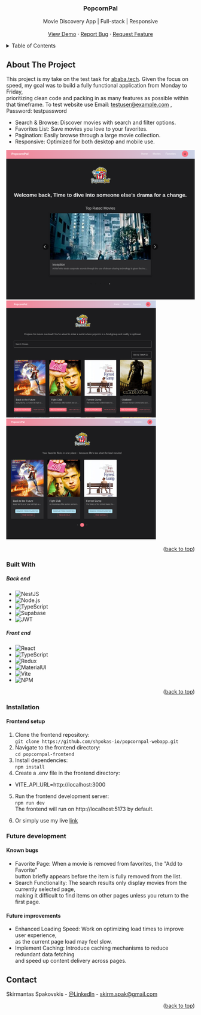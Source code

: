 <!-- PROJECT LOGO -->

<h3 align="center"> PopcornPal </h3>

  <p align="center">
    Movie Discovery App | Full-stack | Responsive
    <br />
    <br />
    <a href="https://popcornpal-webapp-7gwl.vercel.app/">View Demo</a>
    ·
    <a href="https://github.com/shpokas-io/popcornpal-webapp/issues">Report Bug</a>
    ·
    <a href="https://github.com/shpokas-io/popcornpal-webapp/issues">Request Feature</a>
  </p>
</div>

<!-- TABLE OF CONTENTS -->
<details>
  <summary>Table of Contents</summary>
  <ol>
    <li>
      <a href="#about-the-project">About The Project</a>
      <ul>
        <li><a href="#built-with">Built With</a></li>
      </ul>
    </li>
    <li>
      <a href="#installation">Installation</a>
    </li>
    </li>
    <li><a href="#contact">Contact</a></li>
    <!-- <li>
      <a href="#left-to-do">Left To Do</a>
    </li> -->
    <li>
      <a href="#future-development">Future development</a>
    </li>
  </ol>
</details>

<!-- ABOUT THE PROJECT -->

## About The Project

This project is my take on the test task for [ababa.tech](https://ababa.tech/apie-mus/karjera/testine-uzduotis/).
Given the focus on speed, my goal was to build a fully functional application from Monday to Friday,<br> prioritizing clean code and packing in as many features as possible within that timeframe.
To test website use Email: testuser@example.com , Password: testpassword

- Search & Browse: Discover movies with search and filter options.
- Favorites List: Save movies you love to your favorites.
- Pagination: Easily browse through a large movie collection.
- Responsive: Optimized for both desktop and mobile use.

<img src="./src//assets//images/mainpage-sc.png" width="800px" /><br>
<img src="./src//assets//images/screenshot .png" width="400px" />
<img src="./src//assets//images/screenshot favs.png" width="400px" />

<p align="right">(<a href="#readme-top">back to top</a>)</p>

### Built With

##### Back end

- ![NestJS][NestJS]
- ![Node.js][Node.js]
- ![TypeScript][TypeScript]
- ![Supabase][Supabase]
- ![JWT][JWT]

##### Front end

- ![React][React]
- ![TypeScript][TypeScript]
- ![Redux][Redux]
- ![MaterialUI][MaterialUI]
- ![Vite][Vite]
- ![NPM][NPM]

<p align="right">(<a href="#readme-top">back to top</a>)</p>

### Installation

#### Frontend setup

1. Clone the frontend repository:<br>
   `git clone https://github.com/shpokas-io/popcornpal-webapp.git`
2. Navigate to the frontend directory:<br>
   `cd popcornpal-frontend`
3. Install dependencies:<br>
   `npm install`
4. Create a .env file in the frontend directory:

- VITE_API_URL=http://localhost:3000

5. Run the frontend development server:<br>
   `npm run dev`<br>
   The frontend will run on http://localhost:5173 by default.

6. Or simply use my live [link](https://popcornpal-webapp-7gwl.vercel.app/)

### Future development

#### Known bugs

- Favorite Page: When a movie is removed from favorites, the "Add to Favorite"<br> button briefly appears before the item is fully removed from the list.
- Search Functionality: The search results only display movies from the currently selected page,<br> making it difficult to find items on other pages unless you return to the first page.

#### Future improvements

- Enhanced Loading Speed: Work on optimizing load times to improve user experience,<br> as the current page load may feel slow.
- Implement Caching: Introduce caching mechanisms to reduce redundant data fetching<br> and speed up content delivery across pages.

## Contact

Skirmantas Spakovskis - [@LinkedIn](https://www.linkedin.com/in/skirmantasspakovskis/) - skirm.spak@gmail.com

<p align="right">(<a href="#readme-top">back to top</a>)</p>

<!-- MARKDOWN LINKS & IMAGES -->
<!-- https://www.markdownguide.org/basic-syntax/#reference-style-links. -->

[NPM]: https://img.shields.io/badge/NPM-%23000000.svg?style=for-the-badge&logo=npm&logoColor=white
[Webpack]: https://img.shields.io/badge/webpack-%238DD6F9.svg?style=for-the-badge&logo=webpack&logoColor=black
[Vite]: https://img.shields.io/badge/Vite-B73BFE?style=for-the-badge&logo=vite&logoColor=FFD62E
[JavaScript]: https://img.shields.io/badge/javascript-%23323330.svg?style=for-the-badge&logo=javascript&logoColor=%23F7DF1E
[React]: https://img.shields.io/badge/React-%2361DAFB.svg?style=for-the-badge&logo=react&logoColor=white
[HTML5]: https://img.shields.io/badge/html5-%23E34F26.svg?style=for-the-badge&logo=html5&logoColor=white
[CSS3]: https://img.shields.io/badge/css3-%231572B6.svg?style=for-the-badge&logo=css3&logoColor=white
[Parcel]: https://img.shields.io/badge/Parcel-%23B93C00.svg?style=for-the-badge&logo=parcel&logoColor=white
[SCSS]: https://img.shields.io/badge/SCSS-%23CC6699.svg?style=for-the-badge&logo=sass&logoColor=white
[Webpack]: https://img.shields.io/badge/Webpack-8DD6F9?style=for-the-badge&logo=webpack&logoColor=white
[ASP.NET Core]: https://img.shields.io/badge/ASP.NET%20Core-%230078D7.svg?style=for-the-badge&logo=aspnetcore&logoColor=white
[Tailwind CSS]: https://img.shields.io/badge/Tailwind%20CSS-%2338B2AC.svg?style=for-the-badge&logo=tailwindcss&logoColor=white
[Entity Framework Core]: https://img.shields.io/badge/Entity%20Framework%20Core-%23094E9C.svg?style=for-the-badge&logo=dotnet&logoColor=white
[NestJS]: https://img.shields.io/badge/NestJS-E0234E.svg?style=for-the-badge&logo=nestjs&logoColor=white
[Redux]: https://img.shields.io/badge/Redux-764ABC.svg?style=for-the-badge&logo=redux&logoColor=white
[MaterialUI]: https://img.shields.io/badge/Material%20UI-0081CB.svg?style=for-the-badge&logo=mui&logoColor=white
[TypeScript]: https://img.shields.io/badge/TypeScript-3178C6.svg?style=for-the-badge&logo=typescript&logoColor=white
[Supabase]: https://img.shields.io/badge/Supabase-3ECF8E.svg?style=for-the-badge&logo=supabase&logoColor=white
[Node.js]: https://img.shields.io/badge/Node.js-339933.svg?style=for-the-badge&logo=nodedotjs&logoColor=white
[JWT]: https://img.shields.io/badge/JWT-000000.svg?style=for-the-badge&logo=jsonwebtokens&logoColor=white
[product-screenshot]: public/images/prev.png
